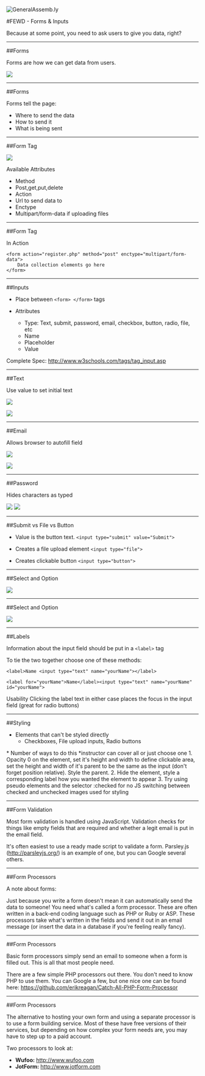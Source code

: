 ![GeneralAssemb.ly](../../img/icons/FEWD_Logo.png)

#FEWD - Forms & Inputs

Because at some point, you need to ask users to give you data, right?

---


##Forms

Forms are how we can get data from users.

![](../../img/unit_2/forms.png)

---

##Forms

Forms tell the page: 

*	Where to send the data
*	How to send it
*	What is being sent

---

##Form Tag

![](../../img/unit_2/form_tag.png)

Available Attributes

*	Method
*	Post,get,put,delete
*	Action
*	Url to send data to
*	Enctype
*	Multipart/form-data if uploading files

---


##Form Tag

In Action

```
<form action="register.php" method="post" enctype="multipart/form-data">
	Data collection elements go here
</form>
```

---

##Inputs

*	Place between ```<form> </form>``` tags

*	Attributes
	*	Type: Text, submit, password, email, checkbox, button, radio, file, etc
	*	Name
	*	Placeholder
	*	Value

Complete Spec: http://www.w3schools.com/tags/tag_input.asp

---


##Text

Use value to set initial text


![](../../img/unit_2/text.png)

![](../../img/unit_2/forms.png)

---

##Email

Allows browser to autofill field

![](../../img/unit_2/email_type.png)

![](../../img/unit_2/email.png)


---

##Password

Hides characters as typed

![](../../img/unit_2/password_type.png)
![](../../img/unit_2/password.png)

---

##Submit vs File vs Button

*	Value is the button text. ```<input type="submit" value="Submit">```


*	Creates a file upload element ```<input type="file">```


*	Creates clickable button ```<input type="button">```

---

##Select and Option

![](../../img/unit_2/select.png)

---

##Select and Option

![](../../img/unit_2/select_type.png)

---

##Labels

Information about the input field should be put in a ```<label>``` tag

To tie the two together choose one of these methods:

```<label>Name <input type="text" name="yourName"></label>```

```<label for="yourName">Name</label><input type="text" name="yourName" id="yourName">```

<aside class="notes">
Usability
Clicking the label text in either case places the focus in the input field (great for radio buttons)
</aside>

---

##Styling

*	Elements that can't be styled directly
	*	Checkboxes, File upload inputs, Radio buttons

<aside class="notes">
*	Number of ways to do this *instructor can cover all or just choose one
	1.	Opacity 0 on the element, set it's height and width to define clickable area, set the height and width of it's parent to be the same as the input (don't forget position relative). Style the parent.
	2.	Hide the element, style a corresponding label how you wanted the element to appear
	3.	Try using pseudo elements and the selector :checked for no JS switching between checked and unchecked images used for styling
</aside>

---


##Form Validation

Most form validation is handled using JavaScript. Validation checks for things like empty fields that are required and whether a legit email is put in the email field.

It's often easiest to use a ready made script to validate a form. Parsley.js (http://parsleyjs.org/) is an example of one, but you can Google several others.

---

##Form Processors

A note about forms:

Just because you write a form doesn't mean it can automatically send the data to someone! You need what's called a form processor. These are often written in a back-end coding language such as PHP or Ruby or ASP. These processors take what's written in the fields and send it out in an email message (or insert the data in a database if you're feeling really fancy).

---

##Form Processors

Basic form processors simply send an email to someone when a form is filled out. This is all that most people need.

There are a few simple PHP processors out there. You don't need to know PHP to use them. You can Google a few, but one nice one can be found here: https://github.com/erikreagan/Catch-All-PHP-Form-Processor

---

##Form Processors

The alternative to hosting your own form and using a separate processor is to use a form building service. Most of these have free versions of their services, but depending on how complex your form needs are, you may have to step up to a paid account.

Two processors to look at:

- **Wufoo:** http://www.wufoo.com
- **JotForm:** http://www.jotform.com